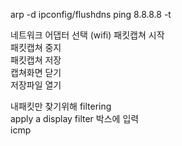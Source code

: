 arp -d
ipconfig/flushdns
ping 8.8.8.8 -t

네트워크 어댑터 선택 (wifi)
패킷캡쳐 시작  
패킷캡쳐 중지  
패킷캡쳐 저장  
캡쳐화면 닫기  
저장파일 열기  

내패킷만 찾기위해 filtering  
apply a display filter 박스에 입력  
icmp  
